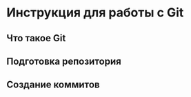 # **Инструкция для работы с Git**

## Что такое Git

## Подготовка репозитория

## Создание коммитов
